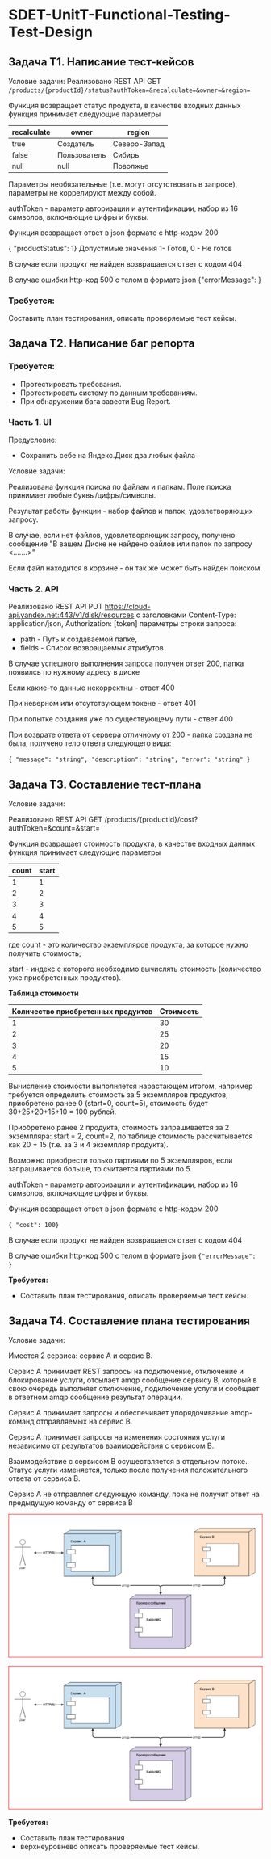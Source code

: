 # SDET-UnitT-Functional-Testing-Test-Design

## Задача Т1. Написание тест-кейсов

Условие задачи:
Реализовано REST API GET `/products/{productId}/status?authToken=&recalculate=&owner=&region=`

Функция возвращает статус продукта, в качестве входных данных функция принимает следующие параметры

|recalculate|owner|region|
|---|---|---|
|true|Создатель|Северо-Запад|
|false|Пользователь|Сибирь|
|null|null|Поволжье|

Параметры необязательные (т.е. могут отсутствовать в запросе), параметры не коррелируют между собой.

authToken - параметр авторизации и аутентификации, набор из 16 символов, включающие цифры и буквы.

Функция возвращает ответ в json формате с http-кодом 200

{ "productStatus": 1}
Допустимые значения 1- Готов, 0 - Не готов

В случае если продукт не найден возвращается ответ с кодом 404

В случае ошибки http-код 500 с телом в формате json {"errorMessage": }

### Требуется:
Составить план тестирования, описать проверяемые тест кейсы.

## Задача Т2. Написание баг репорта

### Требуется:
- Протестировать требования.
- Протестировать систему по данным требованиям.
- При обнаружении бага завести Bug Report.

### Часть 1. UI

Предусловие:
- Сохранить себе на Яндекс.Диск два любых файла

Условие задачи:

Реализована функция поиска по файлам и папкам. Поле поиска принимает любые буквы/цифры/символы.

Результат работы функции - набор файлов и папок, удовлетворяющих запросу.

В случае, если нет файлов, удовлетворяющих запросу, получено сообщение "В вашем Диске не найдено файлов или папок по запросу <.......>"

Если файл находится в корзине - он так же может быть найден поиском.

### Часть 2. API

Реализовано REST API PUT https://cloud-api.yandex.net:443/v1/disk/resources с заголовками Content-Type: application/json, Authorization: [token] параметры строки запроса: 
- path - Путь к создаваемой папке, 
- fields - Список возвращаемых атрибутов

В случае успешного выполнения запроса получен ответ 200, папка появилсь по нужному адресу в диске

Если какие-то данные некорректны - ответ 400

При неверном или отсутствующем токене - ответ 401

При попытке создания уже по существующему пути - ответ 400

При возврате ответа от сервера отличному от 200 - папка создана не была, получено тело ответа следующего вида:

`{ "message": "string", "description": "string", "error": "string" }`

## Задача Т3. Составление тест-плана

Условие задачи: 

Реализовано REST API GET /products/{productId}/cost?authToken=&count=&start=

Функция возвращает стоимость продукта, в качестве входных данных функция принимает следующие параметры

| count | start |
|-------|-------|
| 1     | 1     |
| 2     | 2     |
| 3     | 3     |
| 4     | 4     |
| 5     | 5     |

где count - это количество экземпляров продукта, за которое нужно получить стоимость;

start - индекс с которого необходимо вычислять стоимость (количество уже приобретенных продуктов).

**Таблица стоимости**

| Количество приобретенных продуктов | Стоимость |
|------------------------------------|-----------|
| 1                                  | 30        |
| 2                                  | 25        |
| 3                                  | 20        |
| 4                                  | 15        |
| 5                                  | 10        |

Вычисление стоимости выполняется нарастающем итогом, например требуется определить стоимость за 5 экземпляров продуктов, приобретено ранее 0 (start=0, count=5), стоимость будет 30+25+20+15+10 = 100 рублей.

Приобретено ранее 2 продукта, стоимость запрашивается за 2 экземпляра: start = 2, count=2, по таблице стоимость рассчитывается как 20 + 15 (т.е. за 3 и 4 экземпляр продукта).

Возможно приобрести только партиями по 5 экземпляров, если запрашивается больше, то считается партиями по 5.

authToken - параметр авторизации и аутентификации, набор из 16 символов, включающие цифры и буквы.

Функция возвращает ответ в json формате с http-кодом 200

`{ "cost": 100}`

В случае если продукт не найден возвращается ответ с кодом 404

В случае ошибки http-код 500 с телом в формате json `{"errorMessage": }`

**Требуется:**
- Составить план тестирования, описать проверяемые тест кейсы.

## Задача T4. Составление плана тестирования

Условие задачи:

Имеется 2 сервиса: сервис А и сервис B. 

Cервис А принимает REST запросы на подключение, отключение и блокирование услуги, отсылает amqp сообщение сервису B, который в свою очередь выполняет отключение, подключение услуги и сообщает в ответном amqp сообщение результат операции.

Сервис А принимает запросы и обеспечивает упорядочивание amqp-команд отправляемых на сервис В.

Cервис А принимает запросы на изменения состояния услуги независимо от результатов взаимодействия с сервисом В. 

Взаимодействие с сервисом B осуществляется в отдельном потоке. Статус услуги изменяется, только после получения положительного ответа от сервиса В.

Сервис А не отправляет следующую команду, пока не получит ответ на предыдущую команду от сервиса B

![Схема сервисов(локальный)](\Task_T4\Task4Pic.png "Схема сервисов")

![Схема сервисов(гит)](https://github.com/Cloud146/SDET-UnitT-Functional-Testing-Test-Design/blob/TaskT3-TestPlan/Task_T4/Task4Pic.png "Схема сервисов")


**Требуется:**
- Составить план тестирования
- верхнеуровнево описать проверяемые тест кейсы.


